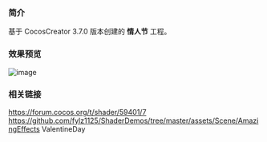### 简介
基于 CocosCreator 3.7.0 版本创建的 **情人节** 工程。

### 效果预览
![image](../../../image/202207/2022070101.png)

### 相关链接
https://forum.cocos.org/t/shader/59401/7    
https://github.com/fylz1125/ShaderDemos/tree/master/assets/Scene/AmazingEffects ValentineDay